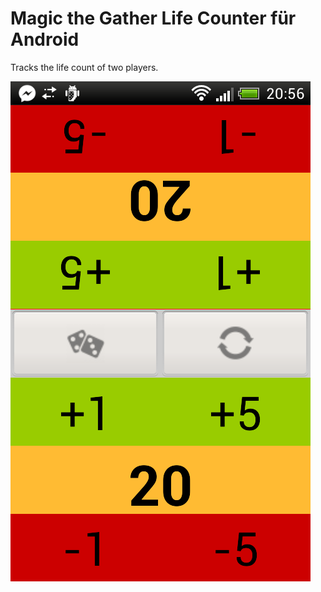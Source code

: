 # Magic the Gather Life Counter für Android
Tracks the life count of two players. 

![alt tag](https://raw.githubusercontent.com/danielchua/MTGLifeCounter/master/Screenshot_2015-09-21-20-56-57.png)
